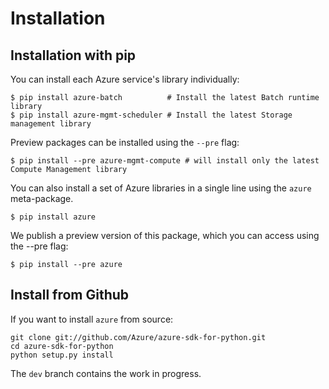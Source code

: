 Installation
============

Installation with pip
---------------------

You can install each Azure service's library individually:

``` {.sourceCode .console}
$ pip install azure-batch          # Install the latest Batch runtime library
$ pip install azure-mgmt-scheduler # Install the latest Storage management library
```

Preview packages can be installed using the `--pre` flag:

``` {.sourceCode .console}
$ pip install --pre azure-mgmt-compute # will install only the latest Compute Management library
```

You can also install a set of Azure libraries in a single line using the
`azure` meta-package.

``` {.sourceCode .console}
$ pip install azure
```

We publish a preview version of this package, which you can access using
the --pre flag:

``` {.sourceCode .console}
$ pip install --pre azure
```

Install from Github
-------------------

If you want to install `azure` from source:

    git clone git://github.com/Azure/azure-sdk-for-python.git
    cd azure-sdk-for-python
    python setup.py install

The `dev` branch contains the work in progress.
